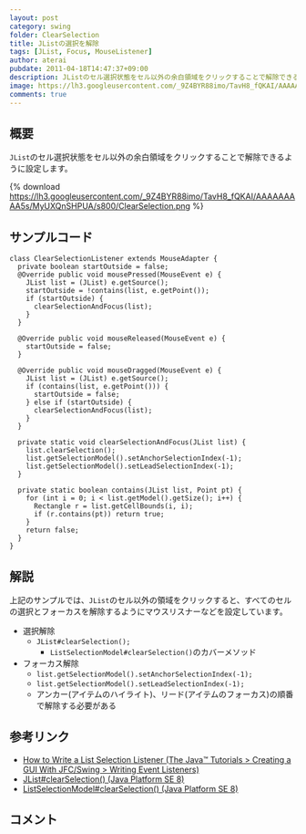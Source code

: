 ```yaml
---
layout: post
category: swing
folder: ClearSelection
title: JListの選択を解除
tags: [JList, Focus, MouseListener]
author: aterai
pubdate: 2011-04-18T14:47:37+09:00
description: JListのセル選択状態をセル以外の余白領域をクリックすることで解除できるように設定します。
image: https://lh3.googleusercontent.com/_9Z4BYR88imo/TavH8_fQKAI/AAAAAAAAA5s/MyUXQnSHPUA/s800/ClearSelection.png
comments: true
---
```

## 概要
`JList`のセル選択状態をセル以外の余白領域をクリックすることで解除できるように設定します。

{% download https://lh3.googleusercontent.com/_9Z4BYR88imo/TavH8_fQKAI/AAAAAAAAA5s/MyUXQnSHPUA/s800/ClearSelection.png %}

## サンプルコード
<pre class="prettyprint"><code>class ClearSelectionListener extends MouseAdapter {
  private boolean startOutside = false;
  @Override public void mousePressed(MouseEvent e) {
    JList list = (JList) e.getSource();
    startOutside = !contains(list, e.getPoint());
    if (startOutside) {
      clearSelectionAndFocus(list);
    }
  }

  @Override public void mouseReleased(MouseEvent e) {
    startOutside = false;
  }

  @Override public void mouseDragged(MouseEvent e) {
    JList list = (JList) e.getSource();
    if (contains(list, e.getPoint())) {
      startOutside = false;
    } else if (startOutside) {
      clearSelectionAndFocus(list);
    }
  }

  private static void clearSelectionAndFocus(JList list) {
    list.clearSelection();
    list.getSelectionModel().setAnchorSelectionIndex(-1);
    list.getSelectionModel().setLeadSelectionIndex(-1);
  }

  private static boolean contains(JList list, Point pt) {
    for (int i = 0; i &lt; list.getModel().getSize(); i++) {
      Rectangle r = list.getCellBounds(i, i);
      if (r.contains(pt)) return true;
    }
    return false;
  }
}
</code></pre>

## 解説
上記のサンプルでは、`JList`のセル以外の領域をクリックすると、すべてのセルの選択とフォーカスを解除するようにマウスリスナーなどを設定しています。

- 選択解除
    - `JList#clearSelection();`
        - `ListSelectionModel#clearSelection()`のカバーメソッド
- フォーカス解除
    - `list.getSelectionModel().setAnchorSelectionIndex(-1);`
    - `list.getSelectionModel().setLeadSelectionIndex(-1);`
    - アンカー(アイテムのハイライト)、リード(アイテムのフォーカス)の順番で解除する必要がある

<!-- dummy comment line for breaking list -->

## 参考リンク
- [How to Write a List Selection Listener (The Java™ Tutorials > Creating a GUI With JFC/Swing > Writing Event Listeners)](https://docs.oracle.com/javase/tutorial/uiswing/events/listselectionlistener.html)
- [JList#clearSelection() (Java Platform SE 8)](https://docs.oracle.com/javase/jp/8/docs/api/javax/swing/JList.html#clearSelection--)
- [ListSelectionModel#clearSelection() (Java Platform SE 8)](https://docs.oracle.com/javase/jp/8/docs/api/javax/swing/ListSelectionModel.html#clearSelection--)

<!-- dummy comment line for breaking list -->

## コメント
